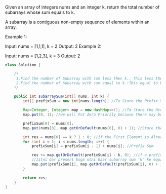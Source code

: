 Given an array of integers nums and an integer k, return the total number of subarrays whose sum equals to k.

A subarray is a contiguous non-empty sequence of elements within an array.

Example 1:

Input: nums = [1,1,1], k = 2
Output: 2
Example 2:

Input: nums = [1,2,3], k = 3
Output: 2

```java
class Solution {

    /*
     1.Find the number of Subarray with sum less then k.: This less then k is a loose constraint so there we will use Sliding Window
     2.Find the number of Subarray with sum equal to k.:This equal to k is highly strict constraint so we have to use some other Technique.
    */

    public int subarraySum(int[] nums, int k) {
        int[] prefixSum = new int[nums.length]; //To Store the Prefix Sum

        Map<Integer, Integer> map = new HashMap<>(); //To Store the Occurence of the Element with its Frequency
        map.put(0, 1); //we will Put Zero Priorily because there may be some Element,or sum of Elements which will Give Exact equal to k and when we check for sum-k there should be a zero present in the Map.

        prefixSum[0] = nums[0];
        map.put(nums[0], map.getOrDefault(nums[0], 0) + 1); //Store the First Element in the map

        int res = nums[0] == k ? 1 : 0; //if the First Element is Already Equal to 'k' then we will count it and start from plus 1.
        for (int i = 1; i < nums.length; i++) {
            prefixSum[i] = prefixSum[i - 1] + nums[i]; //Prefix Sum

            res += map.getOrDefault(prefixSum[i] - k, 0); //if a prefixsum of a Subarray is equal to k then the prefixSum-k should always occured Previously means agr ek subarray ka sum k ke barabar hoga toh sum-k present hona hi chahiye tbhi pta lgega ki yeh subarray zero se start hua h aur k tk ka sum rkha h.
            //Jitni bar present hoga utni baar subarray sum 'k' ke equal hoga.
            map.put(prefixSum[i], map.getOrDefault(prefixSum[i], 0) + 1); //put the prefixSum into the Map.
        }

        return res;
    }
}

```
